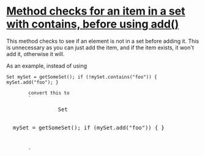 # [Method checks for an item in a set with contains, before using add()](http://fb-contrib.sourceforge.net/bugdescriptions.html#SUI_CONTAINS_BEFORE_ADD)

This method checks to see if an element is not in a set before adding it. This is unnecessary as you can just
            add the item, and if the item exists, it won't add it, otherwise it will.

As an example, instead of using

    Set mySet = getSomeSet(); if (!mySet.contains("foo")) { mySet.add("foo"); }

            convert this to
            `

<pre>
                Set
 <string>

  mySet = getSomeSet(); if (mySet.add("foo")) { } 

 </string></pre>

            `